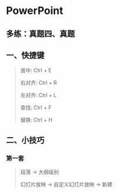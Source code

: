# PowerPoint



## 多练：真题四、真题



## 一、快捷键

> 居中: Ctrl + E
>
> 右对齐: Ctrl + R
>
> 左对齐: Ctrl + L
>
> 查找: Ctrl + F
>
> 替换: Ctrl + H
>
> 





## 二、小技巧

### 第一套

> 段落 -> 大纲级别
>
> 幻灯片放映 -> 自定义幻灯片放映 -> 新建
>
> 
